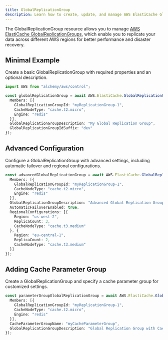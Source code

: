 ```yaml
---
title: GlobalReplicationGroup
description: Learn how to create, update, and manage AWS ElastiCache GlobalReplicationGroups using Alchemy Cloud Control.
---
```


The GlobalReplicationGroup resource allows you to manage [AWS ElastiCache GlobalReplicationGroups](https://docs.aws.amazon.com/elasticache/latest/userguide/), which enable you to replicate your data across different AWS regions for better performance and disaster recovery.

## Minimal Example

Create a basic GlobalReplicationGroup with required properties and an optional description.

```ts
import AWS from "alchemy/aws/control";

const globalReplicationGroup = await AWS.ElastiCache.GlobalReplicationGroup("myGlobalReplicationGroup", {
  Members: [{
    GlobalReplicationGroupId: "myReplicationGroup-1",
    CacheNodeType: "cache.t2.micro",
    Engine: "redis"
  }],
  GlobalReplicationGroupDescription: "My Global Replication Group",
  GlobalReplicationGroupIdSuffix: "dev"
});
```

## Advanced Configuration

Configure a GlobalReplicationGroup with advanced settings, including automatic failover and regional configurations.

```ts
const advancedGlobalReplicationGroup = await AWS.ElastiCache.GlobalReplicationGroup("advancedGlobalReplicationGroup", {
  Members: [{
    GlobalReplicationGroupId: "myReplicationGroup-1",
    CacheNodeType: "cache.t2.micro",
    Engine: "redis"
  }],
  GlobalReplicationGroupDescription: "Advanced Global Replication Group with failover",
  AutomaticFailoverEnabled: true,
  RegionalConfigurations: [{
    Region: "us-west-2",
    ReplicaCount: 3,
    CacheNodeType: "cache.t3.medium"
  }, {
    Region: "eu-central-1",
    ReplicaCount: 2,
    CacheNodeType: "cache.t3.medium"
  }]
});
```

## Adding Cache Parameter Group

Create a GlobalReplicationGroup and specify a cache parameter group for customized settings.

```ts
const parameterGroupGlobalReplicationGroup = await AWS.ElastiCache.GlobalReplicationGroup("parameterGroupGlobalReplicationGroup", {
  Members: [{
    GlobalReplicationGroupId: "myReplicationGroup-1",
    CacheNodeType: "cache.t2.micro",
    Engine: "redis"
  }],
  CacheParameterGroupName: "myCacheParameterGroup",
  GlobalReplicationGroupDescription: "Global Replication Group with Cache Parameter Group"
});
```